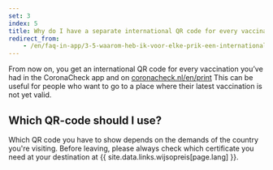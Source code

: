 ```yaml
---
set: 3
index: 5
title: Why do I have a separate international QR code for every vaccination I've had? And which one should I use?
redirect_from:
    - /en/faq-in-app/3-5-waarom-heb-ik-voor-elke-prik-een-internationale-QR-code/
---
```

From now on, you get an international QR code for every vaccination you’ve had in the CoronaCheck app and on [coronacheck.nl/en/print](/en/print/) This can be useful for people who want to go to a place where their latest vaccination is not yet valid.

## Which QR-code should I use?

Which QR code you have to show depends on the demands of the country you're visiting. Before leaving, please always check which certificate you need at your destination at {{ site.data.links.wijsopreis[page.lang] }}.
